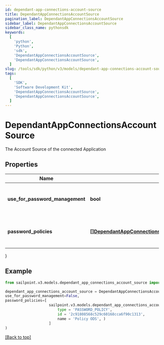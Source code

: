```yaml
---
id: dependant-app-connections-account-source
title: DependantAppConnectionsAccountSource
pagination_label: DependantAppConnectionsAccountSource
sidebar_label: DependantAppConnectionsAccountSource
sidebar_class_name: pythonsdk
keywords:
  [
    'python',
    'Python',
    'sdk',
    'DependantAppConnectionsAccountSource',
    'DependantAppConnectionsAccountSource',
  ]
slug: /tools/sdk/python/v3/models/dependant-app-connections-account-source
tags:
  [
    'SDK',
    'Software Development Kit',
    'DependantAppConnectionsAccountSource',
    'DependantAppConnectionsAccountSource',
  ]
---
```


# DependantAppConnectionsAccountSource

The Account Source of the connected Application

## Properties

| Name | Type | Description | Notes |
| --- | --- | --- | --- |
| **use_for_password_management** | **bool** | Use this Account Source for password management | [optional] [default to False] |
| **password_policies** | [**[]DependantAppConnectionsAccountSourcePasswordPoliciesInner**](dependant-app-connections-account-source-password-policies-inner) | A list of Password Policies for this Account Source | [optional] |

}

## Example

```python
from sailpoint.v3.models.dependant_app_connections_account_source import DependantAppConnectionsAccountSource

dependant_app_connections_account_source = DependantAppConnectionsAccountSource(
use_for_password_management=False,
password_policies=[
                    sailpoint.v3.models.dependant_app_connections_account_source_password_policies_inner.DependantAppConnections_accountSource_passwordPolicies_inner(
                        type = 'PASSWORD_POLICY',
                        id = '2c91808568c529c60168cca6f90c1313',
                        name = 'Policy ODS', )
                    ]
)

```

[[Back to top]](#)
